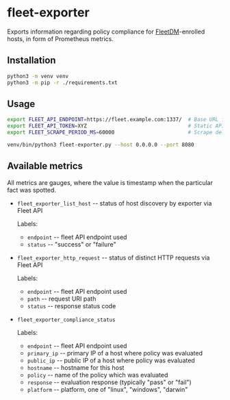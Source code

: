 fleet-exporter
===============

Exports information regarding policy compliance for [FleetDM](https://github.com/fleetdm/fleet/)-enrolled hosts,
in form of Prometheus metrics.

Installation
-------------
```bash
python3 -m venv venv
python3 -m pip -r ./requirements.txt
```

Usage
-----
```bash
export FLEET_API_ENDPOINT=https://fleet.example.com:1337/  # Base URL for fleet server
export FLEET_API_TOKEN=XYZ                                 # Static API token (of API-only user)
export FLEET_SCRAPE_PERIOD_MS=60000                        # Scrape delay in milliseconds

venv/bin/python3 fleet-exporter.py --host 0.0.0.0 --port 8080
```

Available metrics
------------------
All metrics are gauges, where the value is timestamp when the particular
fact was spotted.

- `fleet_exporter_list_host` -- status of host discovery by exporter via Fleet API

  Labels:
    - `endpoint` -- fleet API endpoint used
    - `status` -- "success" or "failure"


- `fleet_exporter_http_request` -- status of distinct HTTP requests via Fleet API

  Labels:
    - `endpoint` -- fleet API endpoint used
    - `path` -- request URI path
    - `status` -- response status code


- `fleet_exporter_compliance_status`

  Labels:
    - `endpoint` -- fleet API endpoint used
    - `primary_ip` -- primary IP of a host where policy was evaluated
    - `public_ip` -- public IP of a host where policy was evaluated
    - `hostname` -- hostname for this host
    - `policy` -- name of the policy which was evaluated
    - `response` -- evaluation response (typically "pass" or "fail")
    - `platform` -- platform, one of "linux", "windows", "darwin"
